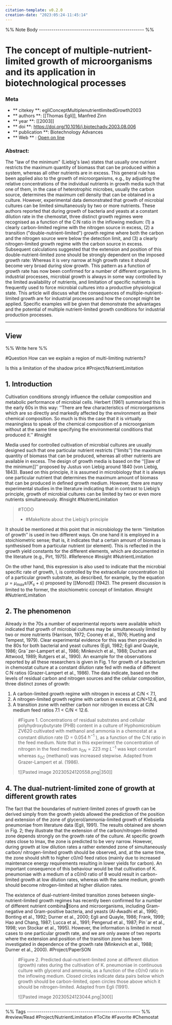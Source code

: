 ```yaml
---
citation-template: v0.2.0
creation-date: "2023:05:24-11:45:14"
---
```


%% Note Body --------------------------------------------------- %%
# The concept of multiple-nutrient-limited growth of microorganisms and its application in biotechnological processes

### Meta
- ** citekey **: egliConceptMultiplenutrientlimitedGrowth2003
- ** authors **: [[Thomas Egli]], Manfred Zinn
- ** year **: [[2003]]
- ** doi **: https://doi.org/10.1016/j.biotechadv.2003.08.006
- ** publication **: Biotechnology Advances
- ** Web ** : [Open on line]()


### Abstract:
The "law of the minimum" (Liebig's law) states that usually one nutrient restricts the maximum quantity of biomass that can be produced within a system, whereas all other nutrients are in excess. This general rule has been applied also to the growth of microorganisms, e.g., by adjusting the relative concentrations of the individual nutrients in growth media such that one of them, in the case of heterotrophic microbes, usually the carbon source, determines the maximum cell density that can be obtained in a culture. However, experimental data demonstrated that growth of microbial cultures can be limited simultaneously by two or more nutrients. These authors reported that during growth of bacteria and yeasts at a constant dilution rate in the chemostat, three distinct growth regimes were recognised as a function of the C:N ratio in the inflowing medium: (1) a clearly carbon-limited regime with the nitrogen source in excess, (2) a transition ("double-nutrient-limited") growth regime where both the carbon and the nitrogen source were below the detection limit, and (3) a clearly nitrogen-limited growth regime with the carbon source in excess. Subsequent calculations suggested that the extension and position of this double-nutrient-limited zone should be strongly dependent on the imposed growth rate: Whereas it is very narrow at high growth rates it should become very broad during slow growth. This pattern as a function of growth rate has now been confirmed for a number of different organisms. In industrial processes, microbial growth is always in some way controlled by the limited availability of nutrients, and limitation of specific nutrients is frequently used to force microbial cultures into a productive physiological state. This article will discuss what the consequences of multiple-nutrient-limited growth are for industrial processes and how the concept might be applied. Specific examples will be given that demonstrate the advantages and the potential of multiple nutrient-limited growth conditions for industrial production processes.

---

## View

%% Write here %%

#Question How can we explain a region of multi-limiting nutrients?

Is this a limitation of the shadow price #Project/NutrientLimitation 


## 1. Introduction

Cultivation conditions strongly influence the cellular composition and metabolic performance of microbial cells. Herbert (1961) summarised this in the early 60s in this way: ‘‘There are few characteristics of microorganisms which are so directly and markedly affected by the environment as their chemical composition. So much is this the case that it is virtually meaningless to speak of the chemical composition of a microorganism without at the same time specifying the environmental conditions that produced it.’’ #Insight 

Media used for controlled cultivation of microbial cultures are usually designed such that one particular nutrient restricts (‘‘limits’’) the maximum quantity of biomass that can be produced, whereas all other nutrients are available in excess. The design of growth media is based on the ‘‘[[law of the minimum]]’’ proposed by Justus von Liebig around 1840 (von Liebig, 1843). Based on this principle, it is assumed in microbiology that it is always one particular nutrient that determines the maximum amount of biomass that can be produced in defined growth medium. However, there are many experimental studies in the literature indicating that in contrast to Liebig’s principle, growth of microbial cultures can be limited by two or even more nutrients simultaneously. #Insight #NutrientLimitation 

> #TODO 
> - #MakeNote about the Liebig’s principle

It should be mentioned at this point that in microbiology the term ‘‘limitation of growth’’ is used in two different ways. On one hand it is employed in a stoichiometric sense; that is, it indicates that a certain amount of biomass is synthesised from a particular nutrient (or element). This is reflected in the growth yield constants for the different elements, which are documented in the literature (e.g., Pirt, 1975). #Reference #Insight #NutrientLimitation

On the other hand, this expression is also used to indicate that the microbial specific rate of growth, l, is controlled by the extracellular concentration (s) of a particular growth substrate, as described, for example, by the equation $\mu = \mu_{max} s / (K_s + s)$ proposed by [[Monod]] (1942). The present discussion is limited to the former, the stoichiometric concept of limitation. #Insight #NutrientLimitation

## 2. The phenomenon

Already in the 70s a number of experimental reports were available which indicated that growth of microbial cultures may be simultaneously limited by two or more nutrients (Harrison, 1972; Cooney et al., 1976; Hueting and Tempest, 1979). Clear experimental evidence for this was then provided in the 80s for both bacterial and yeast cultures (Egli, 1982; Egli and Quayle, 1986; Gra¨zer-Lampert et al., 1986; Minkevich et al., 1988; Duchars and Attwood, 1989; Rutgers et al., 1990). An example for the observations reported by all these researchers is given in Fig. 1 for growth of a bacterium in chemostat culture at a constant dilution rate fed with media of different C:N ratios (Grazer-Lampert et al., 1986). The data indicate, based on the levels of residual carbon and nitrogen sources and the cellular composition, three distinct zones of growth:

1. A carbon-limited growth regime with nitrogen in excess at C/N < 7.1, 
2. A nitrogen-limited growth regime with carbon in excess at C/N>12.6, and 
3. A transition zone with neither carbon nor nitrogen in excess at C/N medium feed ratios 7.1 < C/N < 12.6.

> #Figure 1. Concentrations of residual substrates and cellular polyhydroxybutyrate (PHB) content in a culture of Hyphomicrobium ZV620 cultivated with methanol and ammonia in a chemostat at a constant dilution rate (D = 0.054 $h^{-1}$ ), as a function of the C:N ratio in the feed medium. Note that in this experiment the concentration of nitrogen in the feed medium $s_{0N} = 223~mg~L^{-1}$ was kept constant whereas $s_{0C}$ (methanol) was increased stepwise. Adapted from Grazer-Lampert et al. (1986).
> 
> ![[Pasted image 20230524120558.png|350]]

## 4. The dual-nutrient-limited zone of growth at different growth rates

The fact that the boundaries of nutrient-limited zones of growth can be derived simply from the growth yields allowed the prediction of the position and extension of the zone of glycerol/ammonia-limited growth of Klebsiella pneumoniae from literature data (Egli, 1991). The results obtained are shown in Fig. 2; they illustrate that the extension of the carbon/nitrogen-limited zone depends strongly on the growth rate of the culture. At specific growth rates close to lmax, the zone is predicted to be very narrow. However, during growth at low dilution rates a rather extended zone of simultaneously carbon/ nitrogen-limited growth should be observed, and, at the same time, the zone should shift to higher c0/n0 feed ratios (mainly due to increased maintenance energy requirements resulting in lower yields for carbon). An important consequence of this behaviour would be that cultivation of K. pneumoniae with a medium of a c0/n0 ratio of 8 would result in carbon-limited growth at low dilution rates, whereas with the same medium, growth should become nitrogen-limited at higher dilution rates.

The existence of dual-nutrient-limited transition zones between single-nutrient-limited growth regimes has recently been confirmed for a number of different nutrient combinations and microorganisms, including Gram-negative and Gram-positive bacteria, and yeasts (Al-Awadhi et al., 1990; Bonting et al., 1992; Durner et al., 2000; Egli and Quayle, 1986; Frank, 1999; Hao and Chang, 1987; Lucca et al., 1991; Pengerud et al., 1987; Pin˜ar et al., 1998; von Stockar et al., 1995). However, the information is limited in most cases to one particular growth rate, and we are only aware of two reports where the extension and position of the transition zone has been investigated in dependence of the growth rate (Minkevich et al., 1988; Durner et al., 2000). #Project/PaperSON 

> #Figure 2. Predicted dual-nutrient-limited zone at different dilution (growth) rates during the cultivation of K. pneumoniae in continuous culture with glycerol and ammonia, as a function of the c0/n0 ratio in the inflowing medium. Closed circles indicate data pairs below which growth should be carbon-limited, open circles those above which it should be nitrogen-limited. Adapted from Egli (1991).
>
> ![[Pasted image 20230524123044.png|300]]



___

%% Tags  ------------------------------------------------------- %%
#review/Read
#Project/NutrientLimitation 
#ToCite 
#Favorite 
#Chemostat 